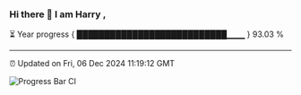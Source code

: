 ### Hi there 👋 I am Harry , 

⏳ Year progress { ███████████████████████████▁▁▁ } 93.03 %

---

⏰ Updated on Fri, 06 Dec 2024 11:19:12 GMT

![Progress Bar CI](https://github.com/duykhang68/duykhang68/workflows/Progress%20Bar%20CI/badge.svg)
